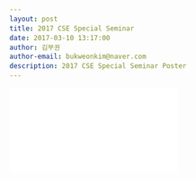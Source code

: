 ```yaml
---
layout: post
title: 2017 CSE Special Seminar
date: 2017-03-10 13:17:00
author: 김부권
author-email: bukweonkim@naver.com
description: 2017 CSE Special Seminar Poster
---
```


![Alt text](../assets/data/2017-03-10/poster3.pdf)
